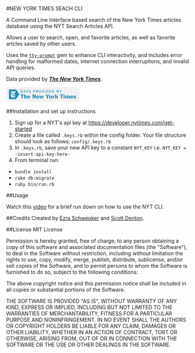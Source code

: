 #NEW YORK TIMES SEACH CLI

A Command Line Interface based search of the New York Times articles
database using the NYT Search Articles API.

Allows a user to search,
open, and favorite articles, as well as favorite artcles saved
by other users.

Uses the [`tty-prompt`](https://github.com/piotrmurach/tty-prompt) gem to enhance CLI interactivity, and includes
error handling for malformed dates, internet connection interruptions,
and invalid API queries.

Data provided by [**_The New York Times_**](https://developer.nytimes.com).

[![New York times logo](./lib/poweredby_nytimes_200b.png)](https://developer.nytimes.com)



##Installation and set up instructions
1) Sign up for a NYT's api key at https://developer.nytimes.com/get-started
2) Create a file called `.keys.rb` within the config folder.
Your file structure should look as follows: `config/.keys.rb`
3) In `.keys.rb`, save your new API key to a constant `NYT_KEY`
i.e. `NYT_KEY = -insert-api-key-here-`
4) From terminal run:
- `bundle install`
- `rake db:migrate`
- `ruby bin/run.rb`

##Usage

Watch this [video](https://vimeo.com/317548183) for a brief run down on how to use the NYT CLI.


##Credits
Created by [Ezra Schwepker](https://github.com/MoreSaltMoreLemon)  and [Scott Denton](https://github.com/ScottDenton).


##License
MIT License

Permission is hereby granted, free of charge, to any person obtaining a copy
of this software and associated documentation files (the "Software"), to deal
in the Software without restriction, including without limitation the rights
to use, copy, modify, merge, publish, distribute, sublicense, and/or sell
copies of the Software, and to permit persons to whom the Software is
furnished to do so, subject to the following conditions:

The above copyright notice and this permission notice shall be included in all
copies or substantial portions of the Software.

THE SOFTWARE IS PROVIDED "AS IS", WITHOUT WARRANTY OF ANY KIND, EXPRESS OR
IMPLIED, INCLUDING BUT NOT LIMITED TO THE WARRANTIES OF MERCHANTABILITY,
FITNESS FOR A PARTICULAR PURPOSE AND NONINFRINGEMENT. IN NO EVENT SHALL THE
AUTHORS OR COPYRIGHT HOLDERS BE LIABLE FOR ANY CLAIM, DAMAGES OR OTHER
LIABILITY, WHETHER IN AN ACTION OF CONTRACT, TORT OR OTHERWISE, ARISING FROM,
OUT OF OR IN CONNECTION WITH THE SOFTWARE OR THE USE OR OTHER DEALINGS IN THE
SOFTWARE.
